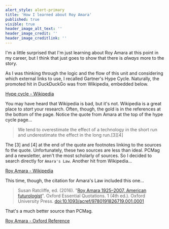 ```yaml
---
alert_style: alert-primary
title: 'How I learned about Roy Amara'
published: true
visible: true
header_image_alt_text: ''
header_image_credit: ''
header_image_creditlink: ''
---
```


I'm a little surprised that I'm just learning about Roy Amara at this point in my career, but I think that just goes to show that there is *always* more to the story.

As I was thinking through the logic and the flow of this unit and considering which external links to use, I recalled Gartner's Hype Cycle. Naturally, the promoted hit in DuckDuckGo was from Wikipedia, embedded below.

<a class="embedly-card" data-card-controls="0" href="https://en.wikipedia.org/wiki/Hype_cycle">Hype cycle - Wikipedia</a>
<script async src="//cdn.embedly.com/widgets/platform.js" charset="UTF-8"></script>

You may have heard that Wikipedia is bad, but it's not. Wikipedia is a great place to *start* your research. Often, though, the gold is in the references at the bottom of the page. Notice the quote from Amara at the top of the hype cycle page...

> We tend to overestimate the effect of a technology in the short run and underestimate the effect in the long run.[3][4]

The [3] and [4] at the end of the quote are footnotes linking to the sources fo the quote. Unfortunately, these two sources are less than ideal. PCMag and a newsletter, aren't the most scholarly of sources. So I decided to search directly for `Amara's Law`. Another hit from Wikipedia...

<a class="embedly-card" data-card-controls="0" href="https://en.wikipedia.org/wiki/Roy_Amara">Roy Amara - Wikipedia</a>
<script async src="//cdn.embedly.com/widgets/platform.js" charset="UTF-8"></script>

This time, though, the citation for Amara's Law included this one...

> Susan Ratcliffe, ed. (2016). "[Roy Amara 1925–2007, American futurologist](http://www.oxfordreference.com/view/10.1093/acref/9780191826719.001.0001/q-oro-ed4-00018679)". Oxford Essential Quotations. 1 (4th ed.). Oxford University Press. [doi:10.1093/acref/9780191826719.001.0001](https://doi.org/10.1093%2Facref%2F9780191826719.001.0001)

That's a much better source than PCMag.

<a class="embedly-card" data-card-controls="0" href="https://www.oxfordreference.com/view/10.1093/acref/9780191826719.001.0001/q-oro-ed4-00018679">Roy Amara - Oxford Reference</a>
<script async src="//cdn.embedly.com/widgets/platform.js" charset="UTF-8"></script>
